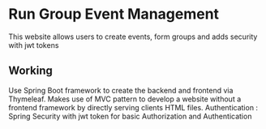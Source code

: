 # Run Group Event Management
This website allows users to create events, form groups and adds security with jwt tokens

## Working
Use Spring Boot framework to create the backend and frontend via Thymeleaf. Makes use of MVC pattern to develop a website without a frontend framework by directly serving clients HTML files.
Authentication : Spring Security with jwt token for basic Authorization and Authentication
